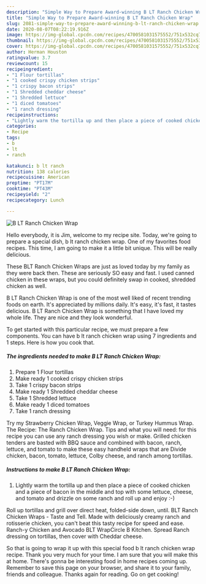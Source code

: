 ```yaml
---
description: "Simple Way to Prepare Award-winning B LT Ranch Chicken Wrap"
title: "Simple Way to Prepare Award-winning B LT Ranch Chicken Wrap"
slug: 2081-simple-way-to-prepare-award-winning-b-lt-ranch-chicken-wrap
date: 2020-08-07T08:22:19.916Z
image: https://img-global.cpcdn.com/recipes/4700581031575552/751x532cq70/b-lt-ranch-chicken-wrap-recipe-main-photo.jpg
thumbnail: https://img-global.cpcdn.com/recipes/4700581031575552/751x532cq70/b-lt-ranch-chicken-wrap-recipe-main-photo.jpg
cover: https://img-global.cpcdn.com/recipes/4700581031575552/751x532cq70/b-lt-ranch-chicken-wrap-recipe-main-photo.jpg
author: Herman Houston
ratingvalue: 3.7
reviewcount: 15
recipeingredient:
- "1 Flour tortillas"
- "1 cooked crispy chicken strips"
- "1 crispy bacon strips"
- "1 Shredded cheddar cheese"
- "1 Shredded lettuce"
- "1 diced tomatoes"
- "1 ranch dressing"
recipeinstructions:
- "Lightly warm the tortilla up and then place a piece of cooked chicken and a piece of bacon in the middle and top with some lettuce, cheese, and tomato and drizzle on some ranch and roll up and enjoy :-)"
categories:
- Recipe
tags:
- b
- lt
- ranch

katakunci: b lt ranch 
nutrition: 138 calories
recipecuisine: American
preptime: "PT17M"
cooktime: "PT43M"
recipeyield: "2"
recipecategory: Lunch

---
```



![B LT Ranch Chicken Wrap](https://img-global.cpcdn.com/recipes/4700581031575552/751x532cq70/b-lt-ranch-chicken-wrap-recipe-main-photo.jpg)

Hello everybody, it is Jim, welcome to my recipe site. Today, we're going to prepare a special dish, b lt ranch chicken wrap. One of my favorites food recipes. This time, I am going to make it a little bit unique. This will be really delicious.

These BLT Ranch Chicken Wraps are just as loved today by my family as they were back then. These are seriously SO easy and fast. I used canned chicken in these wraps, but you could definitely swap in cooked, shredded chicken as well.

B LT Ranch Chicken Wrap is one of the most well liked of recent trending foods on earth. It's appreciated by millions daily. It's easy, it's fast, it tastes delicious. B LT Ranch Chicken Wrap is something that I have loved my whole life. They are nice and they look wonderful.


To get started with this particular recipe, we must prepare a few components. You can have b lt ranch chicken wrap using 7 ingredients and 1 steps. Here is how you cook that.

<!--inarticleads1-->

##### The ingredients needed to make B LT Ranch Chicken Wrap:

1. Prepare 1 Flour tortillas
1. Make ready 1 cooked crispy chicken strips
1. Take 1 crispy bacon strips
1. Make ready 1 Shredded cheddar cheese
1. Take 1 Shredded lettuce
1. Make ready 1 diced tomatoes
1. Take 1 ranch dressing


Try my Strawberry Chicken Wrap, Veggie Wrap, or Turkey Hummus Wrap. The Recipe: The Ranch Chicken Wrap. Tips and what you will need: for this recipe you can use any ranch dressing you wish or make. Grilled chicken tenders are basted with BBQ sauce and combined with bacon, ranch, lettuce, and tomato to make these easy handheld wraps that are Divide chicken, bacon, tomato, lettuce, Colby cheese, and ranch among tortillas. 

<!--inarticleads2-->

##### Instructions to make B LT Ranch Chicken Wrap:

1. Lightly warm the tortilla up and then place a piece of cooked chicken and a piece of bacon in the middle and top with some lettuce, cheese, and tomato and drizzle on some ranch and roll up and enjoy :-)


Roll up tortillas and grill over direct heat, folded-side down, until. BLT Ranch Chicken Wraps - Taste and Tell. Made with deliciously creamy ranch and rotisserie chicken, you can&#39;t beat this tasty recipe for speed and ease. Ranch-y Chicken and Avocado BLT WrapCircle B Kitchen. Spread Ranch dressing on tortillas, then cover with Cheddar cheese. 

So that is going to wrap it up with this special food b lt ranch chicken wrap recipe. Thank you very much for your time. I am sure that you will make this at home. There's gonna be interesting food in home recipes coming up. Remember to save this page on your browser, and share it to your family, friends and colleague. Thanks again for reading. Go on get cooking!
